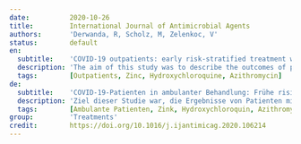 ```yaml
---
date:          2020-10-26
title:         International Journal of Antimicrobial Agents
authors:       'Derwanda, R, Scholz, M, Zelenkoc, V'
status:        default
en:
  subtitle:    'COVID-19 outpatients: early risk-stratified treatment with zinc plus low-dose hydroxychloroquine and azithromycin: a retrospective case series study'
  description: 'The aim of this study was to describe the outcomes of patients with coronavirus disease 2019 (COVID-19) in the outpatient setting after early treatment with zinc, low-dose hydroxychloroquine and azithromycin (triple therapy) dependent on risk stratification. This was a retrospective case series study in the general practice setting. A total of 141 COVID-19 patients with laboratory-confirmed severe acute respiratory syndrome coronavirus 2 (SARS-CoV-2) infection in the year 2020 were included. The main outcome measures were risk-stratified treatment decision and rates of hospitalisation and all-cause death. A median of 4 days after the onset of symptoms, 141 patients (median age 58 years, 73.0% male) received a prescription for triple therapy for 5 days. Independent public reference data from 377 confirmed COVID-19 patients in the same community were used as untreated controls. Of 141 treated patients, 4 (2.8%) were hospitalised, which was significantly fewer compared with 58 (15.4%) of 377 untreated patients. One patient (0.7%) in the treatment group died versus 13 patients (3.4%) in the untreated group. No cardiac side effects were observed. Risk stratification-based treatment of COVID-19 outpatients as early as possible after symptom onset using triple therapy, including the combination of zinc with low-dose hydroxychloroquine, was associated with significantly fewer hospitalisations.'
  tags:        [Outpatients, Zinc, Hydroxychloroquine, Azithromycin]
de:
  subtitle:    'COVID-19-Patienten in ambulanter Behandlung: Frühe risikostratifizierte Behandlung mit Zink plus niedrig dosiertem Hydroxychloroquin und Azithromycin: eine retrospektive Fallserienstudie'
  description: 'Ziel dieser Studie war, die Ergebnisse von Patienten mit Coronavirus-Krankheit 2019 (COVID-19) im ambulanten Bereich nach einer frühen Behandlung mit Zink, niedrig dosiertem Hydroxychloroquin und Azithromycin (Dreifachtherapie) in Abhängigkeit von der Risikostratifizierung zu beschreiben. Es handelte sich um eine retrospektive Fallserienstudie in der Allgemeinpraxis. Es wurden insgesamt 141 COVID-19-Patienten mit einer im Labor bestätigten Infektion mit dem schweren akuten respiratorischen Syndrom Coronavirus 2 (SARS-CoV-2) im Jahr 2020 eingeschlossen. Die Hauptergebnisse waren risikostratifizierte Behandlungsentscheidungen und Raten von Krankenhausaufenthalten und Todesfällen insgesamt. Im Median 4 Tage nach Auftreten der Symptome erhielten 141 Patienten (Medianalter 58 Jahre, 73,0 % männlich) eine Verschreibung für eine Dreifachtherapie für 5 Tage. Unabhängige öffentliche Referenzdaten von 377 bestätigten COVID-19-Patienten in derselben Gemeinde wurden als unbehandelte Kontrollen verwendet. Von 141 behandelten Patienten wurden 4 (2,8 %) in ein Krankenhaus eingewiesen, was im Vergleich zu 58 (15,4 %) der 377 unbehandelten Patienten deutlich weniger war. Ein Patient (0,7 %) in der behandelten Gruppe starb, während es in der unbehandelten Gruppe 13 Patienten (3,4 %) waren. Es wurden keine kardialen Nebenwirkungen beobachtet. Die auf einer Risikostratifizierung basierende Behandlung von ambulanten COVID-19-Patienten so früh wie möglich nach Auftreten der Symptome mit einer Dreifachtherapie, einschließlich der Kombination von Zink mit niedrig dosiertem Hydroxychloroquin, war mit deutlich weniger Krankenhausaufenthalten verbunden.' 
  tags:        [Ambulante Patienten, Zink, Hydroxychloroquin, Azithromycin]
group:         'Treatments'
credit:        https://doi.org/10.1016/j.ijantimicag.2020.106214
---
```

